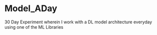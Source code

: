 # Model_ADay

30 Day Experiment wherein I work with a DL model architecture everyday using one of the ML Libraries
